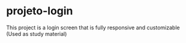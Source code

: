 # projeto-login
 This project is a login screen that is fully responsive and customizable (Used as study material)
